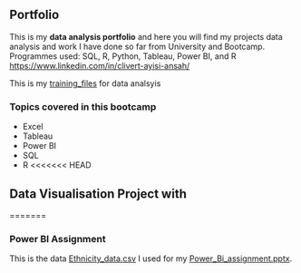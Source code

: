 ## Portfolio
This is my **data analysis portfolio** and here you will find  my projects data analysis and work I have done so far from University and Bootcamp.
Programmes used: SQL, R, Python, Tableau, Power BI, and R
https://www.linkedin.com/in/clivert-ayisi-ansah/


This is my [training_files](./Training_files/) for data analsyis

### Topics covered in this bootcamp
- Excel
- Tableau
- Power BI
- SQL 
- R
<<<<<<< HEAD

## Data Visualisation Project with 
=======

### Power BI Assignment
This is the data [Ethnicity_data.csv](./Ethnicity_data.csv) I used for my [Power_Bi_assignment.pptx](./Power_Bi_Projects/Power_Bi_assignment.pptx).
